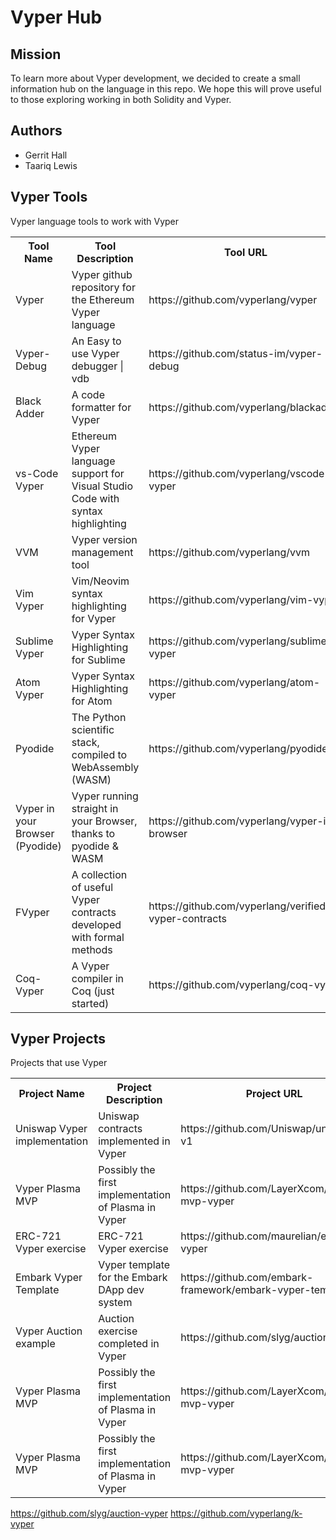 # Vyper Hub

## Mission
To learn more about Vyper development, we decided to create a small information hub on the language in this repo. We hope this will prove useful to those exploring working in both Solidity and Vyper.

## Authors
* Gerrit Hall
* Taariq Lewis 


## Vyper Tools
Vyper language tools to work with Vyper

<table>
  <tr>
    <th>Tool Name</th>
    <th>Tool Description</th>
    <th>Tool URL</th>
  </tr>
  <tr>
    <td>Vyper</td>
    <td>Vyper github repository for the Ethereum Vyper language</td>
    <td>https://github.com/vyperlang/vyper</td>
  </tr>
  <tr>
    <td>Vyper-Debug</td>
    <td>An Easy to use Vyper debugger | vdb</td>
    <td>https://github.com/status-im/vyper-debug</td>
  </tr>
  <tr>
    <td>Black Adder</td>
    <td>A code formatter for Vyper</td>
    <td>https://github.com/vyperlang/blackadder</td>
  </tr>
 <tr>
    <td>vs-Code Vyper</td>
    <td>Ethereum Vyper language support for Visual Studio Code with syntax highlighting</td>
    <td>https://github.com/vyperlang/vscode-vyper</td>
  </tr>
  <tr>
    <td>VVM</td>
    <td>Vyper version management tool</td>
    <td>https://github.com/vyperlang/vvm</td>
  </tr>
  <tr>
    <td>Vim Vyper</td>
    <td>Vim/Neovim syntax highlighting for Vyper</td>
    <td>https://github.com/vyperlang/vim-vyper</td>
  </tr>
  <tr>
    <td>Sublime Vyper</td>
    <td>Vyper Syntax Highlighting for Sublime</td>
    <td>https://github.com/vyperlang/sublime-vyper</td>
  </tr>
  <tr>
    <td>Atom Vyper</td>
    <td>Vyper Syntax Highlighting for Atom</td>
    <td>https://github.com/vyperlang/atom-vyper</td>
  </tr>
  <tr>
    <td>Pyodide</td>
    <td>The Python scientific stack, compiled to WebAssembly (WASM)</td>
    <td>https://github.com/vyperlang/pyodide</td>
  </tr>
  <tr>
    <td>Vyper in your Browser (Pyodide)</td>
    <td>Vyper running straight in your Browser, thanks to pyodide & WASM</td>
    <td>https://github.com/vyperlang/vyper-in-browser</td>
  </tr>
  <tr>
    <td>FVyper</td>
    <td>A collection of useful Vyper contracts developed with formal methods</td>
    <td>https://github.com/vyperlang/verified-vyper-contracts</td>
  </tr>
  <tr>
    <td>Coq-Vyper</td>
    <td>A Vyper compiler in Coq (just started)</td>
    <td>https://github.com/vyperlang/coq-vyper</td>
  </tr>  
</table>

## Vyper Projects
Projects that use Vyper

<table>
  <tr>
    <th>Project Name</th>
    <th>Project Description</th>
    <th>Project URL</th>
  </tr>
  <tr>
    <td>Uniswap Vyper implementation</td>
    <td>Uniswap contracts implemented in Vyper</td>
    <td>https://github.com/Uniswap/uniswap-v1</td>
  </tr>
  <tr>
    <td>Vyper Plasma MVP</td>
    <td>Possibly the first implementation of Plasma in Vyper</td>
    <td>https://github.com/LayerXcom/plasma-mvp-vyper</td>
  </tr>
  <tr>
    <td>ERC-721 Vyper exercise</td>
    <td>ERC-721 Vyper exercise</td>
    <td>https://github.com/maurelian/erc721-vyper</td>
  </tr>
  <tr>
    <td>Embark Vyper Template</td>
    <td>Vyper template for the Embark DApp dev system</td>
    <td>https://github.com/embark-framework/embark-vyper-templat<td>
  </tr>
  <tr>
    <td>Vyper Auction example</td>
    <td>Auction exercise completed in Vyper</td>
    <td>https://github.com/slyg/auction-vyper</td>
  </tr>
  <tr>
    <td>Vyper Plasma MVP</td>
    <td>Possibly the first implementation of Plasma in Vyper</td>
    <td>https://github.com/LayerXcom/plasma-mvp-vyper</td>
  </tr>
  <tr>
    <td>Vyper Plasma MVP</td>
    <td>Possibly the first implementation of Plasma in Vyper</td>
    <td>https://github.com/LayerXcom/plasma-mvp-vyper</td>
  </tr>
</table>

                           

https://github.com/slyg/auction-vyper
https://github.com/vyperlang/k-vyper                             